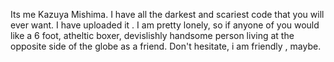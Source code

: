 Its me Kazuya Mishima. 
I have all the darkest and scariest code that you will ever want. I have uploaded it .
I am pretty lonely, so if anyone of you would like a 6 foot, atheltic boxer, devislishly handsome person living at the opposite side of the globe as a friend. Don't hesitate, i am friendly , maybe.
